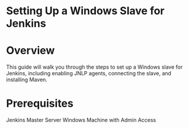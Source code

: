 # Setting Up a Windows Slave for Jenkins
# Overview
This guide will walk you through the steps to set up a Windows slave for Jenkins, including enabling JNLP agents, connecting the slave, and installing Maven.
# Prerequisites
Jenkins Master Server
Windows Machine with Admin Access
